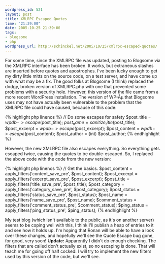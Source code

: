 ```yaml
--- 
wordpress_id: 521
layout: post
title: XMLRPC Escaped Quotes
time: "21:39:00"
date: 2005-10-25 21:39:00
tags: 
- blogsome
- php
wordpress_url: http://schinckel.net/2005/10/25/xmlrpc-escaped-quotes/
---
```

For some time, since the XMLRPC file was updated, posting to Blogsome via the XMLRPC interface has been broken. It works, but extraneous slashes are inserted before quotes and apostrophes. I've been lucky enough to get my dirty little mitts on the source code, on a test server, and have come up with what may be a fix.  The good folks at Blogsome (I think) replaced the dodgy, broken version of XMLRPC.php with one that prevented some problems with a security hole. However, this version of the file came from a more recent WordPress installation. The version of WP-Âµ that Blogsome uses may not have actually been vulnerable to the problem that the XMLRPC file could have caused, because of this code: 
    
{% highlight php linenos %}
        // Do some escapes for safety
        $post_title = $wpdb->escape($post_title);
        $post_name = sanitize_title($post_title);
        $post_excerpt = $wpdb->escape($post_excerpt);
        $post_content = $wpdb->escape($post_content);
        $post_author = (int) $post_author;
{% endhighlight %}
    

However, the new XMLRPC file also escapes everything. So everything gets escaped twice, causing the quotes to be double-escaped. So, I replaced the above code with the code from the new version: 
    
{% highlight php linenos %}
        // Get the basics.
        $post_content    = apply_filters('content_save_pre',   $post_content);
        $post_excerpt    = apply_filters('excerpt_save_pre',   $post_excerpt);
        $post_title      = apply_filters('title_save_pre',     $post_title);
        $post_category   = apply_filters('category_save_pre',  $post_category);
        $post_status     = apply_filters('status_save_pre',    $post_status);
        $post_name       = apply_filters('name_save_pre',      $post_name);
        $comment_status  = apply_filters('comment_status_pre', $comment_status);
        $ping_status     = apply_filters('ping_status_pre',    $ping_status);
{% endhighlight %}
    

My test blog (which isn't available to the public, as it's on another server) seems to be coping well with this, I think I'll publish a heap of entries to it and see how it holds up. I'm hoping that Ronan will be able to have a look over these changes, and hopefully we'll see the Quote Escape bug gone, for good, very soon! **Update:** Apparently I didn't do enough checking. The filters that are called don't actually exist, so no escaping is done. That will teach me for going off half cocked. I will try to implement the new filters used by this version of the code, but we'll see. 
